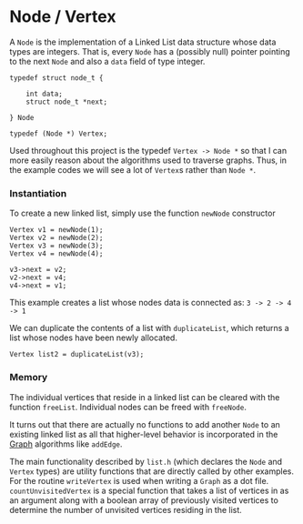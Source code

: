 # Node / Vertex

A `Node` is the implementation of a Linked List data structure whose data types are integers. That is, every `Node` has a (possibly null) pointer pointing to the next `Node` and also a `data` field of type integer.

```
typedef struct node_t {

    int data;
    struct node_t *next;

} Node

typedef (Node *) Vertex;
```



Used throughout this project is the typedef `Vertex -> Node *` so that I can more easily reason about the algorithms used to traverse graphs. Thus, in the example codes we will see a lot of `Vertex`s rather than `Node *`.

### Instantiation

To create a new linked list, simply use the function `newNode` constructor

```
Vertex v1 = newNode(1);
Vertex v2 = newNode(2);
Vertex v3 = newNode(3);
Vertex v4 = newNode(4);

v3->next = v2;
v2->next = v4;
v4->next = v1;
```

This example creates a list whose nodes data is connected as: `3 -> 2 -> 4 -> 1`

We can duplicate the contents of a list with `duplicateList`, which returns a list whose nodes have been newly allocated.

```
Vertex list2 = duplicateList(v3);
```

### Memory

The individual vertices that reside in a linked list can be cleared with the function `freeList`. Individual nodes can be freed with `freeNode`.

It turns out that there are actually no functions to add another `Node` to an existing linked list as all that higher-level behavior is incorporated in the [Graph](graph.md) algorithms like `addEdge`.



The main functionality described by `list.h` (which declares the `Node` and `Vertex` types) are utility functions that are directly called by other examples. For the routine `writeVertex` is used when writing a `Graph` as a dot file. `countUnvisitedVertex` is a special function that takes a list of vertices in as an argument along with a boolean array of previously visited vertices to determine the number of unvisited vertices residing in the list.
